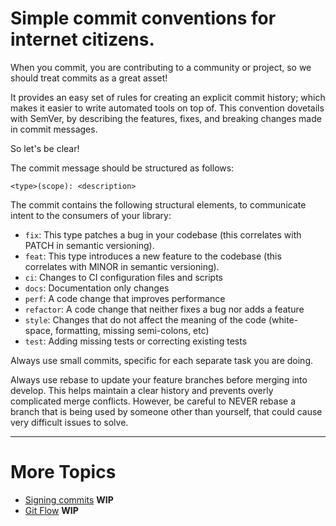 # Simple commit conventions for internet citizens.

When you commit, you are contributing to a community or project, so we should treat commits as a great asset!

It provides an easy set of rules for creating an explicit commit history; which makes it easier to write automated tools on top of. This convention dovetails with SemVer, by describing the features, fixes, and breaking changes made in commit messages.

So let's be clear!

The commit message should be structured as follows:

```
<type>(scope): <description>
```

The commit contains the following structural elements, to communicate intent to the consumers of your library:


- `fix`: This type patches a bug in your codebase (this correlates with PATCH in semantic versioning).
- `feat`: This type introduces a new feature to the codebase (this correlates with MINOR in semantic versioning).
- `ci`: Changes to CI configuration files and scripts
- `docs`: Documentation only changes
- `perf`: A code change that improves performance
- `refactor`: A code change that neither fixes a bug nor adds a feature
- `style`: Changes that do not affect the meaning of the code (white-space, formatting, missing semi-colons, etc)
- `test`: Adding missing tests or correcting existing tests

Always use small commits, specific for each separate task you are doing.

Always use rebase to update your feature branches before merging into develop. This helps maintain a clear history and prevents overly complicated merge conflicts. However, be careful to NEVER rebase a branch that is being used by someone other than yourself, that could cause very difficult issues to solve.

---

# More Topics

- [Signing commits]() **WIP**
- [Git Flow]() **WIP**
